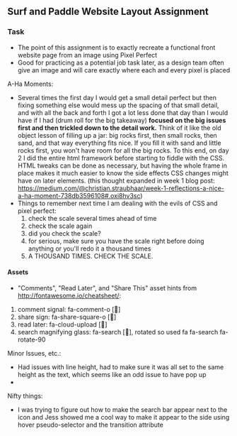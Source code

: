 ## Surf and Paddle Website Layout Assignment

### Task

- The point of this assignment is to exactly recreate a functional front website page from an image using Pixel Perfect
- Good for practicing as a potential job task later, as a design team often give an image and will care exactly where each and every pixel is placed


A-Ha Moments:
  - Several times the first day I would get a small detail perfect but then fixing something else would mess up the spacing of that small detail, and with all the back and forth I got a lot less done that day than I would have if I had (drum roll for the big takeaway) **focused on the big issues first and then trickled down to the detail work.** Think of it like the old object lesson of filling up a jar: big rocks first, then small rocks, then sand, and that way everything fits nice. If you fill it with sand and little rocks first, you won't have room for all the big rocks. To this end, on day 2 I did the entire html framework before starting to fiddle with the CSS. HTML tweaks can be done as necessary, but having the whole frame in place makes it much easier to know the side effects CSS changes might have on later elements. (this thought expanded in week 1 blog post: https://medium.com/@christian.straubhaar/week-1-reflections-a-nice-a-ha-moment-738db3596108#.oxi8hv3sc)
  - Things to remember next time I am dealing with the evils of CSS and pixel perfect:
    1. check the scale several times ahead of time
    2. check the scale again
    3. did you check the scale?
    4. for serious, make sure you have the scale right before doing anything or you'll redo it a thousand times
    5. A THOUSAND TIMES. CHECK THE SCALE.

#### Assets
-  "Comments", "Read Later", and "Share This" asset hints from http://fontawesome.io/cheatsheet/:
  1. comment signal: fa-comment-o [&#xf0e5;]
  2. share sign: fa-share-square-o [&#xf045;]
  3. read later: fa-cloud-upload [&#xf0ee;]
  4. search magnifying glass: fa-search [&#xf002;], rotated so used fa fa-search fa-rotate-90

Minor Issues, etc.:
  - Had issues with line height, had to make sure it was all set to the same height as the text, which seems like an odd issue to have pop up
  -

Nifty things:
  - I was trying to figure out how to make the search bar appear next to the icon and Jess showed me a cool way to make it appear to the side using hover pseudo-selector and the transition attribute
  <!-- input{
    width: 0;
    margin: 0;
    padding: 0;
    border: none;
  }
  .search i:hover + input{
    width: 3rem;
    transition: 1s;
  } -->
